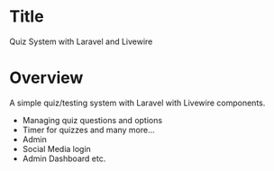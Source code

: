 # Title
Quiz System with Laravel and  Livewire

# Overview
A simple quiz/testing system with Laravel with Livewire components.

* Managing quiz questions and options
* Timer for quizzes and many more...
* Admin
* Social Media login
* Admin Dashboard etc.
